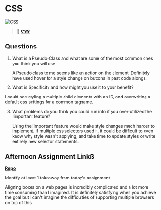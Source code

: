 # CSS

![CSS](https://bcw.blob.core.windows.net/public/cssUnit/1411879719053976)

> **📖 [CSS](https://codeworksacademy.com/fs-student-guide/resources/wk1/03-CSS)**

## Questions

1. What is a Pseudo-Class and what are some of the most common ones you think you will use

    A Pseudo class to me seems like an action on the element. Definitely have used hover for a style change on buttons in past code alongs.

2. What is Specificity and how might you use it to your benefit?

  I could see styling a multiple child elements with an ID, and overwriting a default css settings for a common tagname.

3. What problems do you think you could run into if you over-utilized the !important feature?

    Using the !important feature would make style changes much harder to implement. If multiple css selectors used it, it could be difficult to even know why style wasn't applying, and take time to update styles or write entirely new selector statements.

## Afternoon Assignment Linkß

**[Repo](https://patrick-misner.github.io/cool-site/)**

Identify at least 1 takeaway from today's assignment

  Aligning boxes on a web pages is incredibly complicated and a lot more time consuming than I imagined. It is definitely satisfying when you achieve the goal but I can't imagine the difficulties of supporting multiple browsers on top of this.